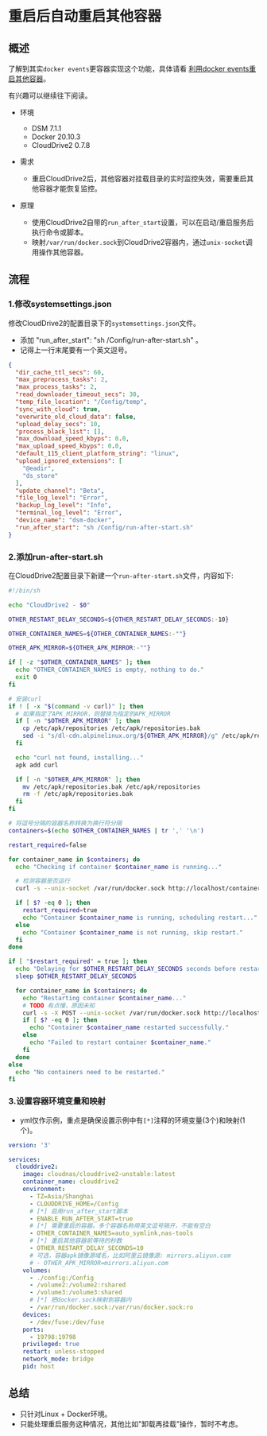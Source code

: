 # 重启后自动重启其他容器

## 概述

了解到其实`docker events`更容器实现这个功能，具体请看 [利用docker events重启其他容器](https://github.com/northsea4/clouddrive-wwh/blob/main/docker/on-start-do-sth.md)。

有兴趣可以继续往下阅读。

- 环境
  - DSM 7.1.1
  - Docker 20.10.3
  - CloudDrive2 0.7.8

- 需求
  - 重启CloudDrive2后，其他容器对挂载目录的实时监控失效，需要重启其他容器才能恢复监控。

- 原理
  - 使用CloudDrive2自带的`run_after_start`设置，可以在启动/重启服务后执行命令或脚本。
  - 映射`/var/run/docker.sock`到CloudDrive2容器内，通过`unix-socket`调用操作其他容器。


## 流程

### 1.修改systemsettings.json

修改CloudDrive2的配置目录下的`systemsettings.json`文件。

- 添加 "run_after_start": "sh /Config/run-after-start.sh" 。
- 记得上一行末尾要有一个英文逗号。

```json
{
  "dir_cache_ttl_secs": 60,
  "max_preprocess_tasks": 2,
  "max_process_tasks": 2,
  "read_downloader_timeout_secs": 30,
  "temp_file_location": "/Config/temp",
  "sync_with_cloud": true,
  "overwrite_old_cloud_data": false,
  "upload_delay_secs": 10,
  "process_black_list": [],
  "max_download_speed_kbyps": 0.0,
  "max_upload_speed_kbyps": 0.0,
  "default_115_client_platform_string": "linux",
  "upload_ignored_extensions": [
    "@eadir",
    "ds_store"
  ],
  "update_channel": "Beta",
  "file_log_level": "Error",
  "backup_log_level": "Info",
  "terminal_log_level": "Error",
  "device_name": "dsm-docker",
  "run_after_start": "sh /Config/run-after-start.sh"
}
```


### 2.添加run-after-start.sh

在CloudDrive2配置目录下新建一个`run-after-start.sh`文件，内容如下:

```sh
#!/bin/sh

echo "CloudDrive2 - $0"

OTHER_RESTART_DELAY_SECONDS=${OTHER_RESTART_DELAY_SECONDS:-10}

OTHER_CONTAINER_NAMES=${OTHER_CONTAINER_NAMES:-""}

OTHER_APK_MIRROR=${OTHER_APK_MIRROR:-""}

if [ -z "$OTHER_CONTAINER_NAMES" ]; then
  echo "OTHER_CONTAINER_NAMES is empty, nothing to do."
  exit 0
fi

# 安装curl
if ! [ -x "$(command -v curl)" ]; then
  # 如果指定了APK_MIRROR，则替换为指定的APK_MIRROR
  if [ -n "$OTHER_APK_MIRROR" ]; then
    cp /etc/apk/repositories /etc/apk/repositories.bak
    sed -i "s/dl-cdn.alpinelinux.org/${OTHER_APK_MIRROR}/g" /etc/apk/repositories
  fi

  echo "curl not found, installing..."
  apk add curl

  if [ -n "$OTHER_APK_MIRROR" ]; then
    mv /etc/apk/repositories.bak /etc/apk/repositories
    rm -f /etc/apk/repositories.bak
  fi
fi

# 将逗号分隔的容器名称转换为换行符分隔
containers=$(echo $OTHER_CONTAINER_NAMES | tr ',' '\n')

restart_required=false

for container_name in $containers; do
  echo "Checking if container $container_name is running..."

  # 检测容器是否运行
  curl -s --unix-socket /var/run/docker.sock http://localhost/containers/$container_name/json | grep '"Running":true'

  if [ $? -eq 0 ]; then
    restart_required=true
    echo "Container $container_name is running, scheduling restart..."
  else
    echo "Container $container_name is not running, skip restart."
  fi
done

if [ "$restart_required" = true ]; then
  echo "Delaying for $OTHER_RESTART_DELAY_SECONDS seconds before restarting containers..."
  sleep $OTHER_RESTART_DELAY_SECONDS

  for container_name in $containers; do
    echo "Restarting container $container_name..."
    # TODO 有点慢，原因未知
    curl -s -X POST --unix-socket /var/run/docker.sock http://localhost/containers/$container_name/restart
    if [ $? -eq 0 ]; then
      echo "Container $container_name restarted successfully."
    else
      echo "Failed to restart container $container_name."
    fi
  done
else
  echo "No containers need to be restarted."
fi
```


### 3.设置容器环境变量和映射

- yml仅作示例，重点是确保设置示例中有`[*]`注释的环境变量(3个)和映射(1个)。

```yml
version: '3'

services:
  clouddrive2:
    image: cloudnas/clouddrive2-unstable:latest
    container_name: clouddrive2
    environment:
      - TZ=Asia/Shanghai
      - CLOUDDRIVE_HOME=/Config
      # [*] 启用run_after_start脚本
      - ENABLE_RUN_AFTER_START=true
      # [*] 需要重启的容器。多个容器名称用英文逗号隔开，不能有空白
      - OTHER_CONTAINER_NAMES=auto_symlink,nas-tools
      # [*] 重启其他容器前等待的秒数
      - OTHER_RESTART_DELAY_SECONDS=10
      # 可选，容器apk镜像源域名，比如阿里云镜像源: mirrors.aliyun.com
      # - OTHER_APK_MIRROR=mirrors.aliyun.com
    volumes:
      - ./config:/Config
      - /volume2:/volume2:rshared
      - /volume3:/volume3:shared
      # [*] 把docker.sock映射到容器内
      - /var/run/docker.sock:/var/run/docker.sock:ro
    devices:
      - /dev/fuse:/dev/fuse
    ports:
      - 19798:19798
    privileged: true
    restart: unless-stopped
    network_mode: bridge
    pid: host
```

## 总结

- 只针对Linux + Docker环境。
- 只能处理重启服务这种情况，其他比如"卸载再挂载"操作，暂时不考虑。